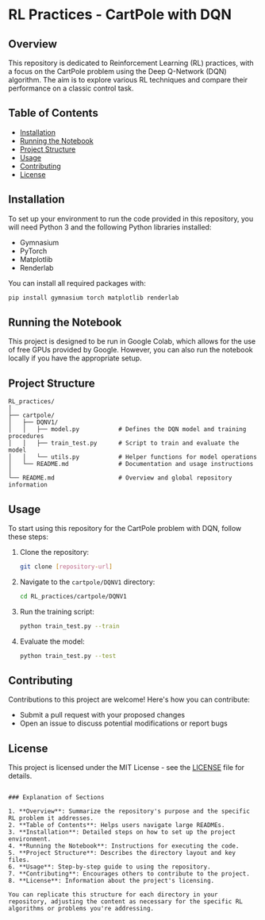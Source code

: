 # RL Practices - CartPole with DQN

## Overview
This repository is dedicated to Reinforcement Learning (RL) practices, with a focus on the CartPole problem using the Deep Q-Network (DQN) algorithm. The aim is to explore various RL techniques and compare their performance on a classic control task.

## Table of Contents
- [Installation](#installation)
- [Running the Notebook](#running-the-notebook)
- [Project Structure](#project-structure)
- [Usage](#usage)
- [Contributing](#contributing)
- [License](#license)

## Installation

To set up your environment to run the code provided in this repository, you will need Python 3 and the following Python libraries installed:

- Gymnasium
- PyTorch
- Matplotlib
- Renderlab

You can install all required packages with:

```bash
pip install gymnasium torch matplotlib renderlab
```

## Running the Notebook

This project is designed to be run in Google Colab, which allows for the use of free GPUs provided by Google. However, you can also run the notebook locally if you have the appropriate setup.

## Project Structure

```
RL_practices/
│
├── cartpole/
│   ├── DQNV1/
│   │   ├── model.py           # Defines the DQN model and training procedures
│   │   ├── train_test.py      # Script to train and evaluate the model
│   │   └── utils.py           # Helper functions for model operations
│   └── README.md              # Documentation and usage instructions
│
└── README.md                  # Overview and global repository information
```

## Usage

To start using this repository for the CartPole problem with DQN, follow these steps:

1. Clone the repository:
   ```bash
   git clone [repository-url]
   ```
2. Navigate to the `cartpole/DQNV1` directory:
   ```bash
   cd RL_practices/cartpole/DQNV1
   ```
3. Run the training script:
   ```bash
   python train_test.py --train
   ```
4. Evaluate the model:
   ```bash
   python train_test.py --test
   ```

## Contributing

Contributions to this project are welcome! Here's how you can contribute:
- Submit a pull request with your proposed changes
- Open an issue to discuss potential modifications or report bugs

## License

This project is licensed under the MIT License - see the [LICENSE](LICENSE) file for details.
```

### Explanation of Sections

1. **Overview**: Summarize the repository's purpose and the specific RL problem it addresses.
2. **Table of Contents**: Helps users navigate large READMEs.
3. **Installation**: Detailed steps on how to set up the project environment.
4. **Running the Notebook**: Instructions for executing the code.
5. **Project Structure**: Describes the directory layout and key files.
6. **Usage**: Step-by-step guide to using the repository.
7. **Contributing**: Encourages others to contribute to the project.
8. **License**: Information about the project's licensing.

You can replicate this structure for each directory in your repository, adjusting the content as necessary for the specific RL algorithms or problems you're addressing.
